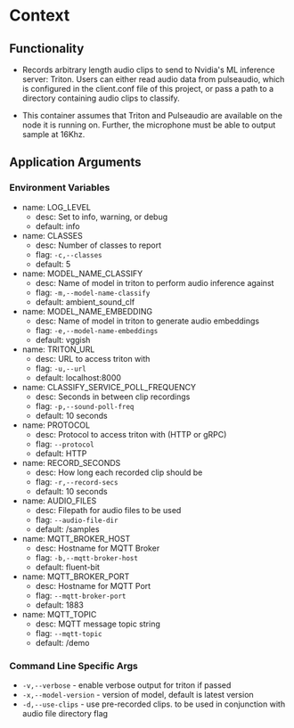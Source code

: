 # Context

## Functionality
- Records arbitrary length audio clips to send to Nvidia's ML inference server: Triton. Users can either read audio data from pulseaudio, which is configured in the client.conf file of this project, or pass a path to a directory containing audio clips to classify.

- This container assumes that Triton and Pulseaudio are available on the node it is running on. Further, the microphone must be able to output sample at 16Khz. 

## Application Arguments

### Environment Variables
- name: LOG_LEVEL
    - desc: Set to info, warning, or debug
    - default: info
- name: CLASSES
    - desc: Number of classes to report
    - flag: `-c,--classes`
    - default: 5
- name: MODEL_NAME_CLASSIFY
    - desc: Name of model in triton to perform audio inference against
    - flag: `-m,--model-name-classify`
    - default: ambient_sound_clf
- name: MODEL_NAME_EMBEDDING
    - desc: Name of model in triton to generate audio embeddings
    - flag: `-e,--model-name-embeddings`
    - default: vggish
- name: TRITON_URL
    - desc: URL to access triton with
    - flag: `-u,--url`
    - default: localhost:8000
- name: CLASSIFY_SERVICE_POLL_FREQUENCY
    - desc: Seconds in between clip recordings
    - flag: `-p,--sound-poll-freq`
    - default: 10 seconds
- name: PROTOCOL
    - desc: Protocol to access triton with (HTTP or gRPC)
    - flag: `--protocol`
    - default: HTTP
- name: RECORD_SECONDS
    - desc: How long each recorded clip should be
    - flag: `-r,--record-secs`
    - default: 10 seconds
- name: AUDIO_FILES
    - desc: Filepath for audio files to be used
    - flag: `--audio-file-dir`
    - default: /samples
- name: MQTT_BROKER_HOST
    - desc: Hostname for MQTT Broker
    - flag: `-b,--mqtt-broker-host`
    - default: fluent-bit
- name: MQTT_BROKER_PORT
    - desc: Hostname for MQTT Port
    - flag: `--mqtt-broker-port`
    - default: 1883
- name: MQTT_TOPIC
    - desc: MQTT message topic string
    - flag: `--mqtt-topic`
    - default: /demo

### Command Line Specific Args
- `-v,--verbose` - enable verbose output for triton if passed
- `-x,--model-version` - version of model, default is latest version
- `-d,--use-clips` - use pre-recorded clips. to be used in conjunction with audio file directory flag
    

